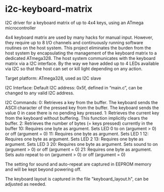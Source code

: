 # i2c-keyboard-matrix
I2C driver for a keyboard matrix of up to 4x4 keys, using an ATmega microcontroller

4x4 keyboard matrix are used by many hacks for manual input. However, they require up to 8 I/O channels and continuously running software routines on the host system. This project eliminates the burden from the host system by encapsulating the management of the keyboard matrix to a dedicated ATmega328. The host system communicates with the keyboard matrix via a I2C interface. By the way we have added up to 4 LEDs available via I2C so that the host can set or kill light depending on any action.

Target platform: ATmega328, used as I2C slave

I2C Interface:
Default I2C address: 0x5f, defined in “main.c”, can be changed to any valid I2C address.

I2C Commands:
0: Retrieves a key from the buffer. The keyboard sends the ASCII character of the pressed key from the buffer. The keyboard sends the value 0 in case there is no pending key pressed.
1:  Retrieves the current key from the keyboard without buffering. This function implicitly clears the buffer.
2:  Retrieves the number of bytes (= keys pressed) currently in the buffer
10: Requires one byte as argument. Sets LED 0 to on (argument > 0) or off (argument = 0)
11: Requires one byte as argument. Sets LED 1
12: Requires one byte as argument. Sets LED 2
13: Requires one byte as argument. Sets LED 3
20: Requires one byte as argument. Sets sound to on (argument > 0) or off (argument = 0)
21: Requires one byte as argument. Sets auto repeat to on (argument > 0) or off (argument = 0)

The setting for sound and auto-repeat are captured in EEPROM memory and will be kept beyond powering off.

The keyboard layout is captured in the file "keyboard_layout.h", can be adjusted as needed.

